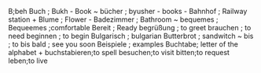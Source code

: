 B;beh
Buch ; Bukh - Book ~
bücher ; byusher - books -
Bahnhof ; Railway station +
Blume ; Flower -
Badezimmer ; Bathroom ~
bequemes ; Bequeemes ;comfortable
Bereit ; Ready
begrüßung ; to greet
brauchen ; to need
beginnen ; to begin
Bulgarisch ; bulgarian
Butterbrot ; sandwitch ~
bis ; to
bis bald ; see you soon
Beispiele ; examples
Buchtabe; letter of the alphabet +
buchstabieren;to spell
besuchen;to visit
bitten;to request
leben;to live
